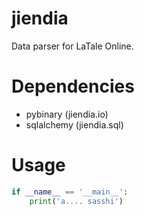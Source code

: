 jiendia 
=========

Data parser for LaTale Online.

Dependencies
=============

- pybinary (jiendia.io)
- sqlalchemy (jiendia.sql)

Usage
=========

```python
if __name__ == '__main__':
	print('a.... sasshi')
```

